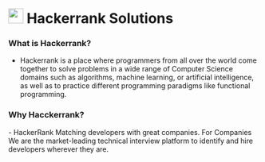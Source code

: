 <h1> <img height = 30 width = 30 src = "https://tse1.mm.bing.net/th?id=OIP.z-0_TVwzlDzP8Gj5WQtvzgAAAA&pid=Api&P=0"> Hackerrank Solutions </h1>
<h3>What is Hackerrank?</h3>

- Hackerrank is a place where programmers from all over the world come together to solve problems in a wide range of Computer Science domains such as algorithms, machine learning, or artificial intelligence, as well as to practice different programming paradigms like functional programming.


<h3>Why Hacckerrank?</h3>
- HackerRank Matching developers with great companies. For Companies We are the market-leading technical interview platform to identify and hire developers wherever they are.
